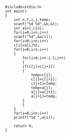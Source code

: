    #include<stdio.h>
    int main()
    {
        int n,t,i,j,temp;
    	scanf("%d %d",&n,&t);
    	int a[n],c[n];
    	for(i=0;i<n;i++)
    	scanf("%d",&a[i]);
        for(i=0;i<n;i++)
    	c[i]=a[i]%t;
    	for(i=0;i<n;i++)
    	{
    		for(j=0;j<n-i-1;j++)
    		{
    		if(c[j]>c[j+1])
    		{
    			temp=c[j];
    			c[j]=c[j+1];
    			c[j+1]=temp;
    			temp=a[j];
    			a[j]=a[j+1];
    			a[j+1]=temp;
    		}
    		}
    	}
        for(i=0;i<n;i++)
    	printf("%d ",a[i]);
     
    	return 0;
    }
